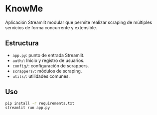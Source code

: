 # KnowMe

Aplicación Streamlit modular que permite realizar scraping de múltiples servicios de forma concurrente y extensible.

## Estructura

- `app.py`: punto de entrada Streamlit.
- `auth/`: Inicio y registro de usuarios.
- `config/`: configuración de scrappers.
- `scrappers/`: módulos de scraping.
- `utils/`: utilidades comunes.

## Uso

```bash
pip install -r requirements.txt
streamlit run app.py
```
